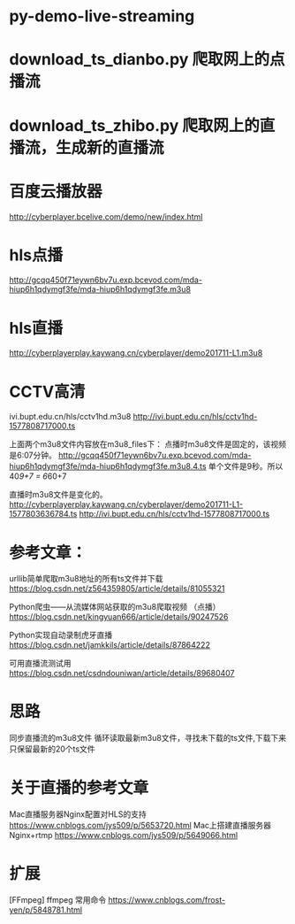 # py-demo-live-streaming

# download_ts_dianbo.py 爬取网上的点播流
# download_ts_zhibo.py 爬取网上的直播流，生成新的直播流

# 百度云播放器
http://cyberplayer.bcelive.com/demo/new/index.html
# hls点播
http://gcqq450f71eywn6bv7u.exp.bcevod.com/mda-hiup6h1qdymgf3fe/mda-hiup6h1qdymgf3fe.m3u8
# hls直播
http://cyberplayerplay.kaywang.cn/cyberplayer/demo201711-L1.m3u8
# CCTV高清
ivi.bupt.edu.cn/hls/cctv1hd.m3u8
http://ivi.bupt.edu.cn/hls/cctv1hd-1577808717000.ts

上面两个m3u8文件内容放在m3u8_files下：
点播时m3u8文件是固定的，该视频是6:07分钟。
http://gcqq450f71eywn6bv7u.exp.bcevod.com/mda-hiup6h1qdymgf3fe/mda-hiup6h1qdymgf3fe.m3u8.4.ts
单个文件是9秒。所以 40*9+7 = 6*60+7


直播时m3u8文件是变化的。
http://cyberplayerplay.kaywang.cn/cyberplayer/demo201711-L1-1577803636784.ts
http://ivi.bupt.edu.cn/hls/cctv1hd-1577808717000.ts

# 参考文章：

urllib简单爬取m3u8地址的所有ts文件并下载
https://blog.csdn.net/z564359805/article/details/81055321

Python爬虫——从流媒体网站获取的m3u8爬取视频 （点播）
https://blog.csdn.net/kingyuan666/article/details/90247526

Python实现自动录制虎牙直播
https://blog.csdn.net/jamkkils/article/details/87864222

可用直播流测试用
https://blog.csdn.net/csdndouniwan/article/details/89680407

# 思路
同步直播流的m3u8文件
循环读取最新m3u8文件，寻找未下载的ts文件,下载下来
只保留最新的20个ts文件

# 关于直播的参考文章

Mac直播服务器Nginx配置对HLS的支持
https://www.cnblogs.com/jys509/p/5653720.html
Mac上搭建直播服务器Nginx+rtmp
https://www.cnblogs.com/jys509/p/5649066.html


# 扩展
[FFmpeg] ffmpeg 常用命令
https://www.cnblogs.com/frost-yen/p/5848781.html


